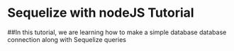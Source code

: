 # Sequelize with nodeJS Tutorial
 ##In this tutorial, we are learning how to make a simple database database connection along with Sequelize queries
